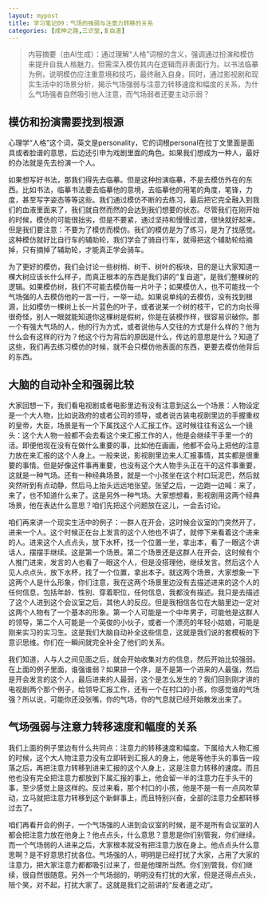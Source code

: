 ```yaml
---
layout: mypost
title: 学习笔记09：气场的强弱与注意力转移的关系
categories: [成神之路,三识堂,复自道]
---
```


> 内容摘要（由AI生成）：通过理解“人格”词根的含义，强调通过扮演和模仿来提升自我人格魅力，但需深入模仿其内在逻辑而非表面行为。以书法临摹为例，说明模仿应注重意境和技巧，最终融入自身。同时，通过影视剧和现实生活中的场景分析，揭示气场强弱与注意力转移速度和幅度的关系，为什么气场强者自然吸引他人注意，而气场弱者还要主动示弱？

## 模仿和扮演需要找到根源
心理学“人格”这个词，英文是personality，它的词根personal在拉丁文里面是面具或者脸谱的意思，后边还引申为戏剧里面的角色。如果我们想成为一种人，最好的办法就是先去扮演一个人。

如果想写好书法，那我们得先去临摹。但是这种扮演临摹，不是去模仿外在的东西。比如书法，临摹书法要去临摹他的意境，去临摹他的用笔的角度，笔锋，力度，甚至写字姿态等等这些。我们通过模仿不断的去练习，最后把它完全融入到我们的血液里面来了，我们就自然而然的会达到我们想要的状态。尽管我们在刚开始的时候，模仿的可能很拙劣，但是不要紧，通过坚持和慢慢过渡，很快就好起来。但是我们要注意：不要为了模仿而模仿。我们的模仿是为了练习，是为了找感觉。这种模仿就好比自行车的辅助轮，我们学会了骑自行车，就得把这个辅助轮给摘掉，只有摘掉了辅助轮，才能真正学会骑车。



为了更好的模仿，我们会讨论一些树梢、树干、树叶的板块，目的是让大家知道一棵大树应该长什么样子，而真正根本的东西是我们讲的“复自道”，是我们整棵树的逻辑。如果模仿树，我们不可能去模仿每一片叶子；如果模仿人，也不可能找一个气场强的人去模仿他的一言一行，一举一动。如果说单纯的去模仿，没有找到根源，比如模仿一棵树上长一片蓝色的叶子，或者说某一个树的枝干，它的方向长得很奇怪，别人一眼就能知道你这棵树是假树，你是在装模作样，很容易识破你。那一个有强大气场的人，他的行为方式，或者说他与人交往的方式是什么样的？他为什么会有这样的行为？他这个行为背后的原因是什么，传达的意思是什么？知道了这些，我们再去练习模仿的时候，就不会只模仿他表面的东西，更要去模仿他背后的东西。

## 大脑的自动补全和强弱比较

大家回想一下，我们看电视剧或者电影里边有没有注意到这么一个场景：人物设定是一个大人物，比如说政府的或者公司的领导，或者说古装电视剧里边的手握重权的皇帝，大臣，场景是有一个下属找这个人汇报工作。这时候往往有这么一个镜头：这个大人物一般都不会去看这个来汇报工作的人，他是会继续干手里一个的活。即便他现在没有在做什么重要的事，比如他在画画，他都不会马上把他的注意力放在来汇报的这个人身上。一般来说，影视剧里边来人汇报事情，其实都是很重要的事情。但是好像这件事再重要，也没有这个大人物手头正在干的这件事重要，这就是一种气场。还有一种经典场景，就是一个小孩坐在这个村口玩泥巴，然后就突然听到有点动静，然后马上抬头远远地张望。张望之后，一边跑一边喊：来了，来了，也不知道什么来了。这是另外一种气场。大家想想看，影视剧用这两个经典场景，他在表达什么意思？咱们先把这个问题放在这儿，一会去讨论。

咱们再来讲一个现实生活中的例子：一群人在开会，这时候会议室的门突然开了，进来一个人。这个时候正在台上发言的这个人他也不讲了，就停下来看着这个进来的人。进来这个人点点头，放下水杯，找一个位置一坐，拿出本，看了一眼这个讲话人，摆摆手继续。这是第一个场景。第二个场景还是这群人在开会，这时候有个人推门进来，发言的人也看了一眼这个人，但是没搭理他，继续发言。然后这个人见人点点头，放下水杯，找了一个位置，拿出本子。就这两个场景，大家想象一下这两个人是什么形象，你们注意，我在这两个场景里边没有去描述进来的这个人的任何信息，包括年龄、性别、穿着职位，任何信息，我都没有描述。我只是去描述了这个人进到这个会议室之后，其他人的反应。但是我相信各位在大脑里边一定对这两个人物有了一个基本的形象。第一个人可能是一个中年男子，可能他是这群人的领导，第二个人可能是一个英俊的小伙子，或者一个漂亮的年轻小姑娘，可能是刚来实习的实习生。这是我们大脑自动补全这些信息，这就是我们说的套模板的下意识思维。你们在一瞬间就完全补全了他们的关系。


我们知道，人与人之间见面之后，就会开始收集对方的信息，然后开始比较强弱。在上面的例子里面，谁强谁弱？如果排一个序，是不是第一个进来的人最强，然后是开会发言的这个人，最后进来的人最弱，这个是怎么发生的？我们回到刚才讲的电视剧两个那个例子，给领导汇报工作，还有一个在村口的小孩，你感觉谁的气场强？所以说，可能你还没张嘴，你的气场，你的气息就已经开始散发出来了。

## 气场强弱与注意力转移速度和幅度的关系

我们上面的例子里边有什么共同点：注意力的转移速度和幅度。下属给大人物汇报的时候，这个大人物注意力没有立即转到汇报人的身上，他是等他手头的事告一段落之后，再把注意力转移到进来汇报的这个人身上，这是注意力转移的速度。而且他也没有完全把注意力都放到下属汇报的事上，他会留一半的注意力在手头干的事，至少感觉上是这样的。反过来看，那个村口的小孩，他是不是一有一点风吹草动，立马就把注意力转移到这个新鲜事上，而且特别兴奋，全部的注意力全都转移过去了。

咱们再看开会的例子，一个气场强的人进到会议室的时候，是不是所有会议室的人都会把注意力放在他身上？他点点头，什么意思？意思是你们别管我，你们继续。而一个气场弱的人进来之后，大家根本就没有把注意力放在身上。他点点头什么意思啊？是不好意思打扰各位。气场强的人，明明是已经打扰了大家，占用了大家的注意力，把大家注意力都都吸引过来了，但是他理所当然。你们别管我，你们继续，很自然很随意。另外一个气场弱的，明明没有打扰的大家，但是还得点点头，陪个笑，对不起，打扰大家了。这就是我们之前讲的“反者道之动”。
